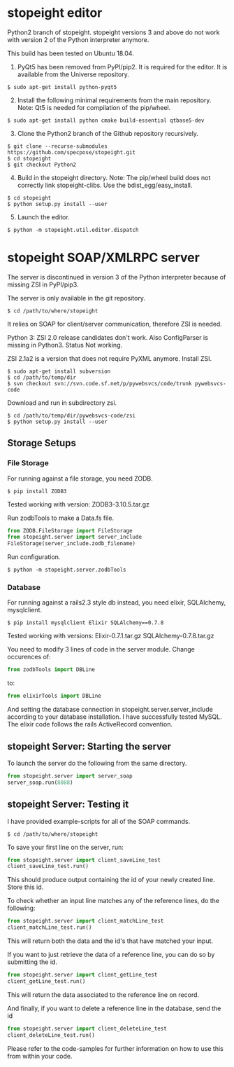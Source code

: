 # stopeight editor

Python2 branch of stopeight. stopeight versions 3 and above do not work with version 2 of the Python interpreter anymore.

This build has been tested on Ubuntu 18.04.

1. PyQt5 has been removed from PyPI/pip2. It is required for the editor. It is available from the Universe repository.
```shell
$ sudo apt-get install python-pyqt5
```

2. Install the following minimal requirements from the main repository. Note: Qt5 is needed for compilation of the pip/wheel.
```shell
$ sudo apt-get install python cmake build-essential qtbase5-dev
```

3. Clone the Python2 branch of the Github repository recursively.
```shell
$ git clone --recurse-submodules https://github.com/specpose/stopeight.git
$ cd stopeight
$ git checkout Python2
```

4. Build in the stopeight directory. Note: The pip/wheel build does not correctly link stopeight-clibs. Use the bdist_egg/easy_install.
```shell
$ cd stopeight
$ python setup.py install --user
```

5. Launch the editor.
```shell
$ python -m stopeight.util.editor.dispatch
```

# stopeight SOAP/XMLRPC server

The server is discontinued in version 3 of the Python interpreter because of missing ZSI in PyPI/pip3.

The server is only available in the git repository.
```shell
$ cd /path/to/where/stopeight
```

It relies on SOAP for client/server communication, therefore ZSI is needed.

Python 3: ZSI 2.0 release candidates don't work. Also ConfigParser is missing in Python3. Status Not working.

ZSI 2.1a2 is a version that does not require PyXML anymore. Install ZSI.
```shell
$ sudo apt-get install subversion
$ cd /path/to/temp/dir
$ svn checkout svn://svn.code.sf.net/p/pywebsvcs/code/trunk pywebsvcs-code
```

Download and run in subdirectory zsi.
```shell
$ cd /path/to/temp/dir/pywebsvcs-code/zsi
$ python setup.py install --user
```

## Storage Setups

### File Storage

For running against a file storage, you need ZODB.
```shell
$ pip install ZODB3
```

Tested working with version:
ZODB3-3.10.5.tar.gz

Run zodbTools to make a Data.fs file.
```python
from ZODB.FileStorage import FileStorage
from stopeight.server import server_include
FileStorage(server_include.zodb_filename)
```

Run configuration.
```shell
$ python -m stopeight.server.zodbTools
```

### Database

For running against a rails2.3 style db instead, you need elixir, SQLAlchemy, mysqlclient.
```shell
$ pip install mysqlclient Elixir SQLAlchemy==0.7.8
```

Tested working with versions:
Elixir-0.7.1.tar.gz
SQLAlchemy-0.7.8.tar.gz

You need to modify 3 lines of code in the server module. Change occurences of:
```python
from zodbTools import DBLine
```

to:
```python
from elixirTools import DBLine
```

And setting the database connection in stopeight.server.server_include according to your database installation. I have successfully tested MySQL. The elixir code follows the rails ActiveRecord convention.

## stopeight Server: Starting the server

To launch the server do the following from the same directory.
```python
from stopeight.server import server_soap
server_soap.run(8888)
```

## stopeight Server: Testing it

I have provided example-scripts for all of the SOAP commands.
```shell
$ cd /path/to/where/stopeight
```

To save your first line on the server, run:
```python
from stopeight.server import client_saveLine_test
client_saveLine_test.run()
```

This should produce output containing the id of your newly created line.
Store this id.

To check whether an input line matches any of the reference lines, do the following:
```python
from stopeight.server import client_matchLine_test
client_matchLine_test.run()
```

This will return both the data and the id's that have matched your input.

If you want to just retrieve the data of a reference line, you can do so by submitting the id.
```python
from stopeight.server import client_getLine_test
client_getLine_test.run()
```

This will return the data associated to the reference line on record.

And finally, if you want to delete a reference line in the database, send the id
```python
from stopeight.server import client_deleteLine_test
client_deleteLine_test.run()
```

Please refer to the code-samples for further information on how to use this from within your code.
